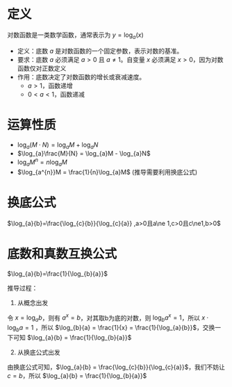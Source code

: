 # 定义

对数函数是一类数学函数，通常表示为 $y = \log_a(x)$

- 定义：底数 $a$ 是对数函数的一个固定参数，表示对数的基准。
- 要求：底数 $a$ 必须满足 $a > 0$ 且 $a \neq 1$。自变量 $x$ 必须满足 $x > 0$，因为对数函数仅对正数定义
- 作用：底数决定了对数函数的增长或衰减速度。
  - $a > 1$，函数递增
  - $0 < a < 1$，函数递减

# 运算性质

- $\log_{a}(M \cdot N) = \log_{a}M + \log_{a}N$
- $\log_{a}\frac{M}{N} = \log_{a}M - \log_{a}N$
- $\log_{a}M^{n} = n\log_{a}M$
- $\log_{a^{n}}M = \frac{1}{n}\log_{a}M$ (推导需要利用换底公式)

# 换底公式

$\log_{a}{b}=\frac{\log_{c}{b}}{\log_{c}{a}}  ,a>0且a\ne 1,c>0且c\ne1,b>0$

# 底数和真数互换公式

$\log_{a}{b}=\frac{1}{\log_{b}{a}}$

推导过程：

1. 从概念出发

令 $x=\log_{a}{b}$，则有 $a^x=b$，对其取b为底的对数，则 $\log_{b}{a^x}=1$，所以 $x \cdot \log_{b}{a} = 1$ ，所以 $\log_{b}{a} = \frac{1}{x} = \frac{1}{\log_{a}{b}}$，交换一下可知 $\log_{a}{b} = \frac{1}{\log_{b}{a}}$

2. 从换底公式出发

由换底公式可知，$\log_{a}{b} = \frac{\log_{c}{b}}{\log_{c}{a}}$，我们不妨让 $c = b$，所以 $\log_{a}{b} = \frac{1}{\log_{b}{a}}$
